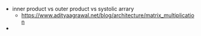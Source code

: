 - inner product vs outer product vs systolic arrary
	- https://www.adityaagrawal.net/blog/architecture/matrix_multiplication
-
